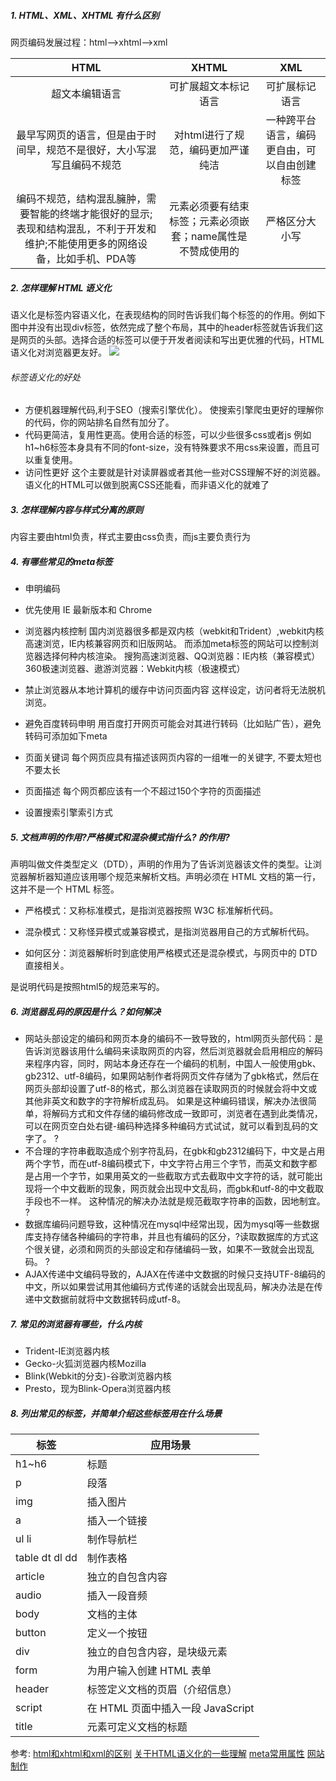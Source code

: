##### 1. HTML、XML、XHTML 有什么区别
网页编码发展过程：html-->xhtml-->xml

|HTML | XHTML | XML |
| :-------------: |:-------------:| :-----:| 
| 超文本编辑语言 | 可扩展超文本标记语言 | 可扩展标记语言 |
|最早写网页的语言，但是由于时间早，规范不是很好，大小写混写且编码不规范| 对html进行了规范，编码更加严谨纯洁|一种跨平台语言，编码更自由，可以自由创建标签 |  
| 编码不规范，结构混乱臃肿，需要智能的终端才能很好的显示;表现和结构混乱，不利于开发和维护;不能使用更多的网络设备，比如手机、PDA等 | 元素必须要有结束标签；元素必须嵌套；name属性是不赞成使用的|严格区分大小写 |


##### 2. 怎样理解 HTML 语义化
语义化是标签内容语义化，在表现结构的同时告诉我们每个标签的的作用。例如下图中并没有出现div标签，依然完成了整个布局，其中的header标签就告诉我们这是网页的头部。选择合适的标签可以便于开发者阅读和写出更优雅的代码，HTML 语义化对浏览器更友好。
![](http://upload-images.jianshu.io/upload_images/5804931-77050525c7605cf8.jpg?imageMogr2/auto-orient/strip%7CimageView2/2/w/1240)
###### 标签语义化的好处
- 方便机器理解代码,利于SEO（搜索引擎优化）。
使搜索引擎爬虫更好的理解你的代码，你的网站排名自然有加分了。
- 代码更简洁，复用性更高。使用合适的标签，可以少些很多css或者js
例如h1~h6标签本身具有不同的font-size，没有特殊要求不用css来设置，而且可以重复使用。
- 访问性更好
这个主要就是针对读屏器或者其他一些对CSS理解不好的浏览器。语义化的HTML可以做到脱离CSS还能看，而非语义化的就难了
##### 3. 怎样理解内容与样式分离的原则
内容主要由html负责，样式主要由css负责，而js主要负责行为
##### 4. 有哪些常见的meta标签
- 申明编码
><meta charset='utf-8' />
- 优先使用 IE 最新版本和 Chrome

><meta http-equiv="X-UA-Compatible" content="IE=edge,chrome=1" />
<!-- 关于X-UA-Compatible -->
<meta http-equiv="X-UA-Compatible" content="IE=6" ><!-- 使用IE6 -->
<meta http-equiv="X-UA-Compatible" content="IE=7" ><!-- 使用IE7 -->
<meta http-equiv="X-UA-Compatible" content="IE=8" ><!-- 使用IE8 -->

- 浏览器内核控制
国内浏览器很多都是双内核（webkit和Trident）,webkit内核高速浏览，IE内核兼容网页和旧版网站。 而添加meta标签的网站可以控制浏览器选择何种内核渲染。
搜狗高速浏览器、QQ浏览器：IE内核（兼容模式）
360极速浏览器、遨游浏览器：Webkit内核（极速模式）
 
 > <meta name="renderer" content="webkit|ie-comp|ie-stand">





- 禁止浏览器从本地计算机的缓存中访问页面内容
这样设定，访问者将无法脱机浏览。

> <meta http-equiv="Pragma" content="no-cache">
- 避免百度转码申明
用百度打开网页可能会对其进行转码（比如贴广告），避免转码可添加如下meta

> <meta http-equiv="Cache-Control" content="no-siteapp" />

- 页面关键词
每个网页应具有描述该网页内容的一组唯一的关键字, 不要太短也不要太长

> <meta name="keywords" content="your tags" />
- 页面描述
每个网页都应该有一个不超过150个字符的页面描述

> <meta name="description" content="150 words" />

- 设置搜索引擎索引方式

> <meta name="robots" content="index,follow" />
<!--
    all：文件将被检索，且页面上的链接可以被查询；
    none：文件将不被检索，且页面上的链接不可以被查询；
    index：文件将被检索；
    follow：页面上的链接可以被查询；
    noindex：文件将不被检索；
    nofollow：页面上的链接不可以被查询。
 -->









##### 5. 文档声明的作用?严格模式和混杂模式指什么?<!doctype html> 的作用?
<!DOCTYPE>声明叫做文件类型定义（DTD），声明的作用为了告诉浏览器该文件的类型。让浏览器解析器知道应该用哪个规范来解析文档。<!DOCTYPE>声明必须在 HTML 文档的第一行，这并不是一个 HTML 标签。
- 严格模式：又称标准模式，是指浏览器按照 W3C 标准解析代码。

- 混杂模式：又称怪异模式或兼容模式，是指浏览器用自己的方式解析代码。
- 如何区分：浏览器解析时到底使用严格模式还是混杂模式，与网页中的 DTD 直接相关。
<!doctype html> 是说明代码是按照html5的规范来写的。

##### 6. 浏览器乱码的原因是什么？如何解决
- 网站头部设定的编码和网页本身的编码不一致导致的，html网页头部代码：<meta http-equiv="Content-Type" content="text/html; charset=gb2312" />是告诉浏览器该用什么编码来读取网页的内容，然后浏览器就会启用相应的解码来程序内容，同时，网站本身还存在一个编码的机制，中国人一般使用gbk、gb2312、utf-8编码，如果网站制作者将网页文件存储为了gbk格式，然后在网页头部却设置了utf-8的格式，那么浏览器在读取网页的时候就会将中文或其他非英文和数字的字符解析成乱码。
如果是这种编码错误，解决办法很简单，将解码方式和文件存储的编码修改成一致即可，浏览者在遇到此类情况，可以在网页空白处右键-编码种选择多种编码方式试试，就可以看到乱码的文字了。
?
- 不合理的字符串截取造成个别字符乱码，在gbk和gb2312编码下，中文是占用两个字节，而在utf-8编码模式下，中文字符占用三个字节，而英文和数字都是占用一个字节，如果用英文的一些截取方式去截取中文字符的话，就可能出现将一个中文截断的现象，网页就会出现中文乱码，而gbk和utf-8的中文截取手段也不一样。
这种情况的解决办法就是规范截取字符串的函数，因地制宜。
?
- 数据库编码问题导致，这种情况在mysql中经常出现，因为mysql等一些数据库支持存储各种编码的字符串，并且也有编码的区分，?读取数据库的方式这个很关键，必须和网页的头部设定和存储编码一致，如果不一致就会出现乱码。
?
- AJAX传递中文编码导致的，AJAX在传递中文数据的时候只支持UTF-8编码的中文，所以如果尝试用其他编码方式传递的话就会出现乱码，解决办法是在传递中文数据前就将中文数据转码成utf-8。

##### 7. 常见的浏览器有哪些，什么内核

- Trident-IE浏览器内核 
- Gecko-火狐浏览器内核Mozilla 
- Blink(Webkit的分支)-谷歌浏览器内核 
- Presto，现为Blink-Opera浏览器内核
##### 8. 列出常见的标签，并简单介绍这些标签用在什么场景

|标签|应用场景|
|--------|----------|
|h1~h6|标题|
|p|段落|
|img|插入图片|
|a|插入一个链接|
|ul    li|制作导航栏|
|table dt dl dd|制作表格|
|article|独立的自包含内容|
|audio|插入一段音频|
|body|文档的主体|
|button|定义一个按钮|
|div|独立的自包含内容，是块级元素|
|form|为用户输入创建 HTML 表单|
|header|标签定义文档的页眉（介绍信息）|
|script|在 HTML 页面中插入一段 JavaScript|
|title|元素可定义文档的标题|



参考:
[html和xhtml和xml的区别](http://www.cnblogs.com/fredshare/archive/2011/11/10/2244308.html)
[关于HTML语义化的一些理解](http://www.cnblogs.com/season-huang/p/3548514.html)
[meta常用属性](https://tink.gitbooks.io/fe-collections/content/ch02-html/s03-meta.html)
[网站制作](http://www.kmwzjs.com/)
